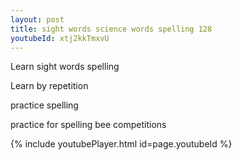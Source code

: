 ```yaml
---
layout: post
title: sight words science words spelling 128
youtubeId: xtj2kkTmxvU
---
```

 
 
Learn sight words spelling
 
Learn by repetition 
 
practice spelling 
 
practice for spelling bee competitions 
 
{% include youtubePlayer.html id=page.youtubeId %}
 
 

